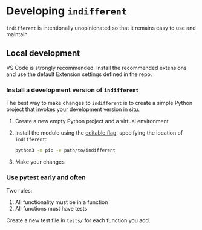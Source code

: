 # Developing `indifferent`

`indifferent` is intentionally unopinionated so that it remains easy to use and maintain.

## Local development

VS Code is strongly recommended. Install the recommended extensions and use the default Extension settings defined in the repo.

### Install a development version of `indifferent`

The best way to make changes to `indifferent` is to create a simple Python project that invokes your development version in situ.

1. Create a new empty Python project and a virtual environment
1. Install the module using the [editable flag](https://pip.pypa.io/en/stable/topics/local-project-installs/#editable-installs), specifying the location of `indifferent`:

   ```bash
   python3 -m pip -e path/to/indifferent
   ```

1. Make your changes

### Use pytest early and often

Two rules:

1. All functionality must be in a function
1. All functions must have tests

Create a new test file in `tests/` for each function you add.
